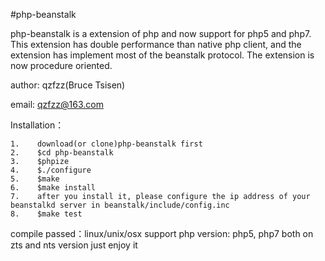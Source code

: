 #php-beanstalk

php-beanstalk is a extension of php and now support for php5 and php7. This extension has double performance than native php client, and the extension has implement most of the beanstalk protocol. The extension is now procedure oriented.

author: qzfzz(Bruce Tsisen)

email: qzfzz@163.com

Installation：

```
1.    download(or clone)php-beanstalk first
2.    $cd php-beanstalk
3.    $phpize
4.    $./configure
5.    $make
6.    $make install
7.    after you install it, please configure the ip address of your beanstalkd server in beanstalk/include/config.inc
8.    $make test
```

compile passed：linux/unix/osx
support php version: php5, php7 both on zts and nts version
just enjoy it
